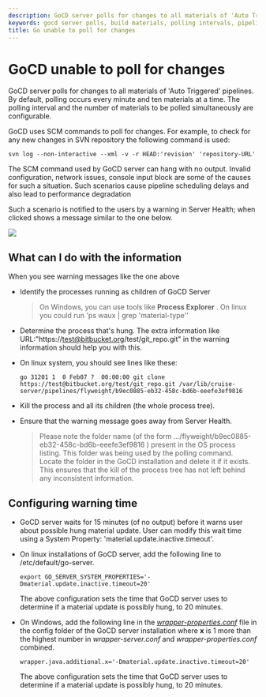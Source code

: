 ```yaml
---
description: GoCD server polls for changes to all materials of 'Auto Triggered' pipelines. Polling occurs every minute and ten materials at a time.
keywords: gocd server polls, build materials, polling intervals, pipelines, cd pipelines, schedule pipeline
title: Go unable to poll for changes
---
```



# GoCD unable to poll for changes

GoCD server polls for changes to all materials of 'Auto Triggered' pipelines. By default, polling occurs every minute and ten materials at a time. The polling interval and the number of materials to be polled simultaneously are configurable.

GoCD uses SCM commands to poll for changes. For example, to check for any new changes in SVN repository the following command is used:

```shell
svn log --non-interactive --xml -v -r HEAD:'revision' 'repository-URL'
```

The SCM command used by GoCD server can hang with no output. Invalid configuration, network issues, console input block are some of the causes for such a situation. Such scenarios cause pipeline scheduling delays and also lead to performance degradation

Such a scenario is notified to the users by a warning in Server Health; when clicked shows a message similar to the one below.

![](../../images/material_update_hung.png)

## What can I do with the information

When you see warning messages like the one above

-   Identify the processes running as children of GoCD Server

    > On Windows, you can use tools like **Process Explorer** . On linux you could run 'ps waux | grep 'material-type''
-   Determine the process that's hung. The extra information like URL:"https://test@bitbucket.org/test/git_repo.git" in the warning information should help you with this.
-   On linux system, you should see lines like these:

    ```
    go 31201 1  0 Feb07 ?  00:00:00 git clone https://test@bitbucket.org/test/git_repo.git /var/lib/cruise-server/pipelines/flyweight/b9ec0885-eb32-458c-bd6b-eeefe3ef9816
    ```

-   Kill the process and all its children (the whole process tree).
-   Ensure that the warning message goes away from Server Health.

    >Please note the folder name (of the form .../flyweight/b9ec0885-eb32-458c-bd6b-eeefe3ef9816 ) present in the OS process listing. This folder was being used by the polling command. Locate the folder in the GoCD installation and delete it if it exists. This ensures that the kill of the process tree has not left behind any inconsistent information.

## Configuring warning time

-   GoCD server waits for 15 minutes (of no output) before it warns user about possible hung material update. User can modify this wait time using a System Property: 'material.update.inactive.timeout'.
-   On linux installations of GoCD server, add the following line to /etc/default/go-server.

    ```shell
    export GO_SERVER_SYSTEM_PROPERTIES='-Dmaterial.update.inactive.timeout=20'
    ```

    The above configuration sets the time that GoCD server uses to determine if a material update is possibly hung, to 20 minutes.

-   On Windows, add the following line in the *[wrapper-properties.conf](../installation/installing_go_server.html)* file in the config folder of the GoCD server installation where **x** is 1 more than the highest number in *wrapper-server.conf* and *wrapper-properties.conf* combined.

    ```
    wrapper.java.additional.x='-Dmaterial.update.inactive.timeout=20'
    ```

    The above configuration sets the time that GoCD server uses to determine if a material update is possibly hung, to 20 minutes.
